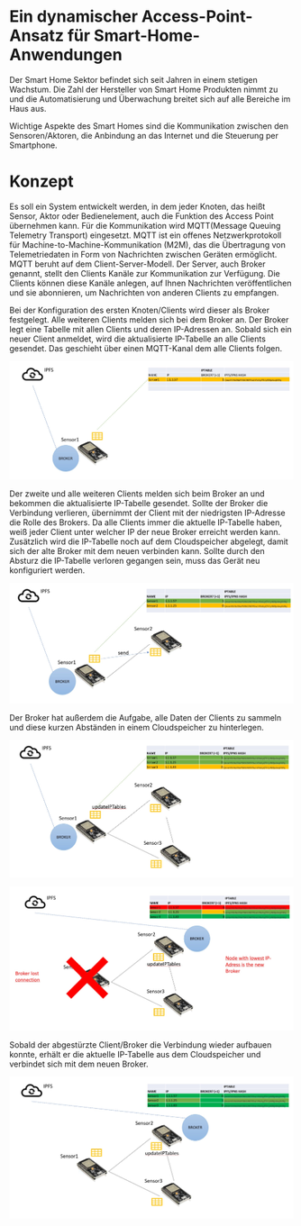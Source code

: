# Ein dynamischer Access-Point-Ansatz für Smart-Home-Anwendungen

Der Smart Home Sektor befindet sich seit Jahren in
einem stetigen Wachstum. Die Zahl der Hersteller von
Smart Home Produkten nimmt zu und die Automatisierung
und Überwachung breitet sich auf alle Bereiche
im Haus aus.

Wichtige Aspekte des Smart Homes sind die Kommunikation
zwischen den Sensoren/Aktoren, die Anbindung an das
Internet und die Steuerung per Smartphone.

# Konzept

Es soll ein System entwickelt werden, in dem jeder Knoten, das heißt Sensor, Aktor oder Bedienelement, auch die Funktion des Access Point übernehmen kann. Für die Kommunikation wird MQTT(Message Queuing Telemetry Transport) eingesetzt. MQTT ist ein offenes Netzwerkprotokoll für Machine-to-Machine-Kommunikation (M2M), das die Übertragung von Telemetriedaten in Form von Nachrichten zwischen Geräten ermöglicht.
MQTT beruht auf dem Client-Server-Modell. Der Server, auch Broker genannt, stellt den Clients Kanäle zur Kommunikation zur Verfügung. Die Clients können diese Kanäle anlegen, auf Ihnen Nachrichten veröffentlichen und sie abonnieren, um Nachrichten von anderen Clients zu empfangen.

Bei der Konfiguration des ersten Knoten/Clients wird dieser als Broker festgelegt. Alle weiteren Clients melden sich bei dem Broker an. Der Broker legt eine Tabelle mit allen Clients und deren IP-Adressen an. Sobald sich ein neuer Client anmeldet, wird die aktualisierte IP-Tabelle an alle Clients gesendet. Das geschieht über einen MQTT-Kanal dem alle Clients folgen.

![Der erste Client wird Broker und erstellt die IP-Tabelle](https://github.com/mjathe/a-dynamic-access-point-approach-for-smart-home-applications/blob/master/Porposal/Bilder/bild1.jpg?raw=true)

Der zweite und alle weiteren Clients melden sich beim Broker an und bekommen die aktualisierte IP-Tabelle gesendet. Sollte der Broker die Verbindung verlieren, übernimmt der Client mit der niedrigsten IP-Adresse die Rolle des Brokers. Da alle Clients immer die aktuelle IP-Tabelle haben, weiß jeder Client unter welcher IP der neue Broker erreicht werden kann. Zusätzlich wird die IP-Tabelle noch auf dem Cloudspeicher abgelegt, damit sich der alte Broker mit dem neuen verbinden kann. Sollte durch den Absturz die IP-Tabelle verloren gegangen sein, muss das Gerät neu konfiguriert werden.

![Der zweite Client meldet sich beim Broker an und bekommt die aktuelle IP-Tabelle.](https://github.com/mjathe/a-dynamic-access-point-approach-for-smart-home-applications/blob/master/Porposal/Bilder/bild2.jpg?raw=true)

Der Broker hat außerdem die Aufgabe, alle Daten der Clients zu sammeln und diese kurzen Abständen in einem Cloudspeicher zu hinterlegen. 

![Der dritte Client meldet sich beim Broker an und bekommt die aktuelle IP-Tabelle.](https://github.com/mjathe/a-dynamic-access-point-approach-for-smart-home-applications/blob/master/Porposal/Bilder/Bild3.jpg?raw=true)

![Der Broker verliert die Verbindung und ein neuer Broker wird bestimmt.](https://github.com/mjathe/a-dynamic-access-point-approach-for-smart-home-applications/blob/master/Porposal/Bilder/Bild4.jpg?raw=true)

Sobald der abgestürzte Client/Broker die Verbindung wieder aufbauen konnte, erhält er die aktuelle IP-Tabelle aus dem Cloudspeicher und verbindet sich mit dem neuen Broker.

![Der ehemalige Broker ist jetzt Client](https://github.com/mjathe/a-dynamic-access-point-approach-for-smart-home-applications/blob/master/Porposal/Bilder/Bild5.jpg?raw=true)
